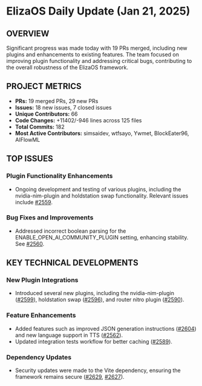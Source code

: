# ElizaOS Daily Update (Jan 21, 2025)

## OVERVIEW 
Significant progress was made today with 19 PRs merged, including new plugins and enhancements to existing features. The team focused on improving plugin functionality and addressing critical bugs, contributing to the overall robustness of the ElizaOS framework.

## PROJECT METRICS
- **PRs:** 19 merged PRs, 29 new PRs
- **Issues:** 18 new issues, 7 closed issues
- **Unique Contributors:** 66
- **Code Changes:** +11402/-946 lines across 125 files
- **Total Commits:** 182
- **Most Active Contributors:** simsaidev, wtfsayo, Ywmet, BlockEater96, AIFlowML

## TOP ISSUES
### Plugin Functionality Enhancements
- Ongoing development and testing of various plugins, including the nvidia-nim-plugin and holdstation swap functionality. Relevant issues include [#2559](https://github.com/elizaos/eliza/issues/2559).

### Bug Fixes and Improvements
- Addressed incorrect boolean parsing for the ENABLE_OPEN_AI_COMMUNITY_PLUGIN setting, enhancing stability. See [#2560](https://github.com/elizaos/eliza/issues/2560).

## KEY TECHNICAL DEVELOPMENTS
### New Plugin Integrations
- Introduced several new plugins, including the nvidia-nim-plugin ([#2599](https://github.com/elizaos/eliza/pull/2599)), holdstation swap ([#2596](https://github.com/elizaos/eliza/pull/2596)), and router nitro plugin ([#2590](https://github.com/elizaos/eliza/pull/2590)).

### Feature Enhancements
- Added features such as improved JSON generation instructions ([#2604](https://github.com/elizaos/eliza/pull/2604)) and new language support in TTS ([#2562](https://github.com/elizaos/eliza/pull/2562)).
- Updated integration tests workflow for better caching ([#2589](https://github.com/elizaos/eliza/pull/2589)).

### Dependency Updates
- Security updates were made to the Vite dependency, ensuring the framework remains secure ([#2629](https://github.com/elizaos/eliza/pull/2629), [#2627](https://github.com/elizaos/eliza/pull/2627)).